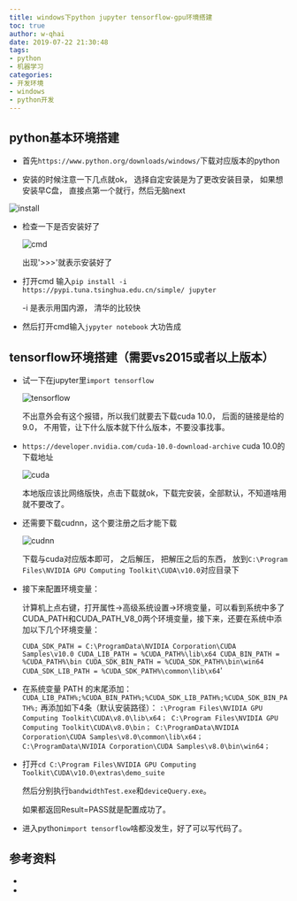 ```yaml
---
title: windows下python jupyter tensorflow-gpu环境搭建
toc: true
author: w-qhai
date: 2019-07-22 21:30:48
tags:
- python
- 机器学习
categories:
- 开发环境
- windows
- python开发
---
```


## python基本环境搭建

- 首先`https://www.python.org/downloads/windows/`下载对应版本的python

- 安装的时候注意一下几点就ok， 选择自定安装是为了更改安装目录， 如果想安装早C盘， 直接点第一个就行，然后无脑next
<!--more-->

  ![install](https://iqxqzx.gitee.io/pic/images/2019/7/22/python_install_01.png)

- 检查一下是否安装好了

  ![cmd](https://iqxqzx.gitee.io/pic/images/2019/7/22/python_cmd_02.png)

  出现'>>>'就表示安装好了

- 打开cmd 输入`pip install -i https://pypi.tuna.tsinghua.edu.cn/simple/ jupyter`

  -i 是表示用国内源， 清华的比较快

- 然后打开cmd输入`jypyter notebook` 大功告成





## tensorflow环境搭建（需要vs2015或者以上版本）

- 试一下在jupyter里`import tensorflow`

  ![tensorflow](https://iqxqzx.gitee.io/pic/images/2019/7/22/python_tensorflow_03.png)

  不出意外会有这个报错，所以我们就要去下载cuda 10.0， 后面的链接是给的9.0， 不用管，让下什么版本就下什么版本，不要没事找事。

- `https://developer.nvidia.com/cuda-10.0-download-archive` cuda 10.0的下载地址

  ![cuda](https://iqxqzx.gitee.io/pic/images/2019/7/22/python_cuda_04.png)

  本地版应该比网络版快，点击下载就ok，下载完安装，全部默认，不知道啥用就不要改了。

- 还需要下载cudnn，这个要注册之后才能下载

  ![cudnn](https://iqxqzx.gitee.io/pic/images/2019/7/22/cudnn.png)

  下载与cuda对应版本即可， 之后解压， 把解压之后的东西， 放到`C:\Program Files\NVIDIA GPU Computing Toolkit\CUDA\v10.0`对应目录下

- 接下来配置环境变量：

  计算机上点右键，打开属性->高级系统设置->环境变量，可以看到系统中多了CUDA_PATH和CUDA_PATH_V8_0两个环境变量，接下来，还要在系统中添加以下几个环境变量：

  `CUDA_SDK_PATH = C:\ProgramData\NVIDIA Corporation\CUDA Samples\v10.0
  CUDA_LIB_PATH = %CUDA_PATH%\lib\x64
  CUDA_BIN_PATH = %CUDA_PATH%\bin
  CUDA_SDK_BIN_PATH = %CUDA_SDK_PATH%\bin\win64
  CUDA_SDK_LIB_PATH = %CUDA_SDK_PATH%\common\lib\x64`'

- 在系统变量 PATH 的末尾添加：
  `CUDA_LIB_PATH%;%CUDA_BIN_PATH%;%CUDA_SDK_LIB_PATH%;%CUDA_SDK_BIN_PATH%;`
  再添加如下4条（默认安装路径）：
  `:\Program Files\NVIDIA GPU Computing Toolkit\CUDA\v8.0\lib\x64；
  C:\Program Files\NVIDIA GPU Computing Toolkit\CUDA\v8.0\bin；
  C:\ProgramData\NVIDIA Corporation\CUDA Samples\v8.0\common\lib\x64；
  C:\ProgramData\NVIDIA Corporation\CUDA Samples\v8.0\bin\win64；`

- 打开`cd C:\Program Files\NVIDIA GPU Computing Toolkit\CUDA\v10.0\extras\demo_suite`

  然后分别执行`bandwidthTest.exe`和`deviceQuery.exe`。

  如果都返回Result=PASS就是配置成功了。

- 进入python`import tensorflow`啥都没发生，好了可以写代码了。



## 参考资料
- []()
- []()
